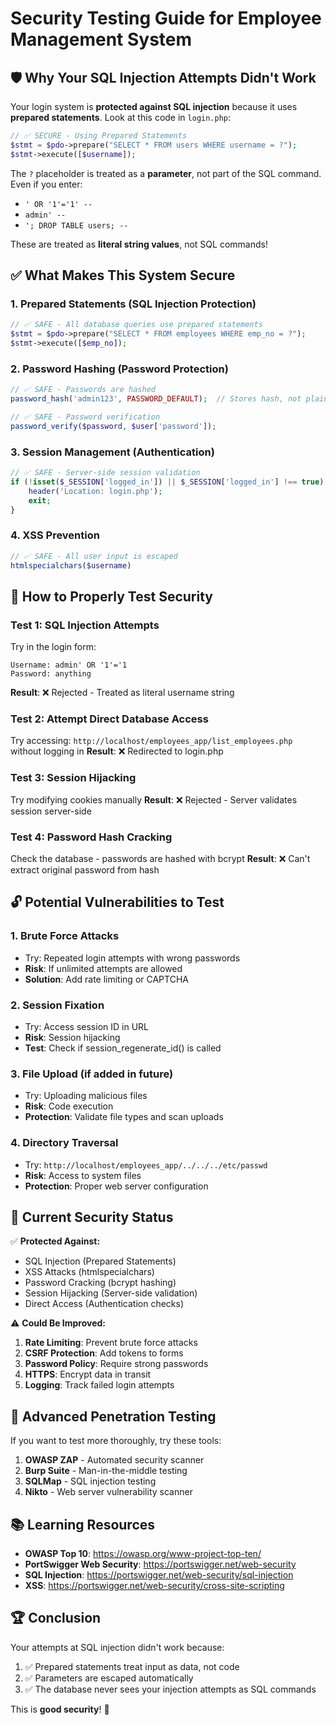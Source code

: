 # Security Testing Guide for Employee Management System

## 🛡️ Why Your SQL Injection Attempts Didn't Work

Your login system is **protected against SQL injection** because it uses **prepared statements**. Look at this code in `login.php`:

```php
// ✅ SECURE - Using Prepared Statements
$stmt = $pdo->prepare("SELECT * FROM users WHERE username = ?");
$stmt->execute([$username]);
```

The `?` placeholder is treated as a **parameter**, not part of the SQL command. Even if you enter:
- `' OR '1'='1' --`
- `admin' --`
- `'; DROP TABLE users; --`

These are treated as **literal string values**, not SQL commands!

## ✅ What Makes This System Secure

### 1. **Prepared Statements** (SQL Injection Protection)
```php
// ✅ SAFE - All database queries use prepared statements
$stmt = $pdo->prepare("SELECT * FROM employees WHERE emp_no = ?");
$stmt->execute([$emp_no]);
```

### 2. **Password Hashing** (Password Protection)
```php
// ✅ SAFE - Passwords are hashed
password_hash('admin123', PASSWORD_DEFAULT);  // Stores hash, not plain text

// ✅ SAFE - Password verification
password_verify($password, $user['password']);
```

### 3. **Session Management** (Authentication)
```php
// ✅ SAFE - Server-side session validation
if (!isset($_SESSION['logged_in']) || $_SESSION['logged_in'] !== true) {
    header('Location: login.php');
    exit;
}
```

### 4. **XSS Prevention**
```php
// ✅ SAFE - All user input is escaped
htmlspecialchars($username)
```

## 🧪 How to Properly Test Security

### Test 1: SQL Injection Attempts
Try in the login form:
```
Username: admin' OR '1'='1
Password: anything
```
**Result**: ❌ Rejected - Treated as literal username string

### Test 2: Attempt Direct Database Access
Try accessing: `http://localhost/employees_app/list_employees.php` without logging in
**Result**: ❌ Redirected to login.php

### Test 3: Session Hijacking
Try modifying cookies manually
**Result**: ❌ Rejected - Server validates session server-side

### Test 4: Password Hash Cracking
Check the database - passwords are hashed with bcrypt
**Result**: ❌ Can't extract original password from hash

## 🔓 Potential Vulnerabilities to Test

### 1. **Brute Force Attacks**
- Try: Repeated login attempts with wrong passwords
- **Risk**: If unlimited attempts are allowed
- **Solution**: Add rate limiting or CAPTCHA

### 2. **Session Fixation**
- Try: Access session ID in URL
- **Risk**: Session hijacking
- **Test**: Check if session_regenerate_id() is called

### 3. **File Upload** (if added in future)
- Try: Uploading malicious files
- **Risk**: Code execution
- **Protection**: Validate file types and scan uploads

### 4. **Directory Traversal**
- Try: `http://localhost/employees_app/../../../etc/passwd`
- **Risk**: Access to system files
- **Protection**: Proper web server configuration

## 📝 Current Security Status

✅ **Protected Against:**
- SQL Injection (Prepared Statements)
- XSS Attacks (htmlspecialchars)
- Password Cracking (bcrypt hashing)
- Session Hijacking (Server-side validation)
- Direct Access (Authentication checks)

⚠️ **Could Be Improved:**
1. **Rate Limiting**: Prevent brute force attacks
2. **CSRF Protection**: Add tokens to forms
3. **Password Policy**: Require strong passwords
4. **HTTPS**: Encrypt data in transit
5. **Logging**: Track failed login attempts

## 🎯 Advanced Penetration Testing

If you want to test more thoroughly, try these tools:
1. **OWASP ZAP** - Automated security scanner
2. **Burp Suite** - Man-in-the-middle testing
3. **SQLMap** - SQL injection testing
4. **Nikto** - Web server vulnerability scanner

## 📚 Learning Resources

- **OWASP Top 10**: https://owasp.org/www-project-top-ten/
- **PortSwigger Web Security**: https://portswigger.net/web-security
- **SQL Injection**: https://portswigger.net/web-security/sql-injection
- **XSS**: https://portswigger.net/web-security/cross-site-scripting

## 🏆 Conclusion

Your attempts at SQL injection didn't work because:
1. ✅ Prepared statements treat input as data, not code
2. ✅ Parameters are escaped automatically
3. ✅ The database never sees your injection attempts as SQL commands

This is **good security**! 🎉

